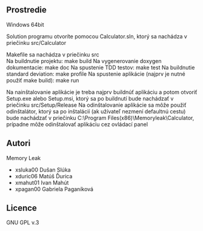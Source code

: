 Prostredie
---------

Windows 64bit

Solution programu otvoríte pomocou Calculator.sln, ktorý sa nachádza v priečinku src/Calculator

Makefile sa nachádza v priečinku src\
Na buildnutie projektu: make build
Na vygenerovanie doxygen dokumentacie: make doc
Na spustenie TDD testov: make test
Na buildnutie standard deviation: make profile
Na spustenie aplikácie (najprv je nutné použiť make build): make run

Na nainštalovanie aplikácie je treba najprv buildnúť aplikáciu a potom otvoriť Setup.exe alebo Setup.msi, ktorý sa po buildnutí bude nachádzať v priečinku src/Setup/Release
Na odinštalovanie aplikácie sa môže použiť odinštalátor, ktorý sa po inštalácií (ak užívateľ nezmení defaultnú cestu) bude nachádzať v priečinku C:\Program Files(x86)\Memoryleak\Calculator, prípadne môže odinštalovať aplikáciu cez ovládací panel

Autori
------

Memory Leak
- xsluka00 Dušan Slúka 
- xduric06 Matúš Ďurica
- xmahut01 Ivan Mahút
- xpagan00 Gabriela Paganíková

Licence
-------

GNU GPL v.3
